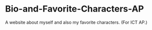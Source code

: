 # Bio-and-Favorite-Characters-AP
A website about myself and also my favorite characters. (For ICT AP.)
